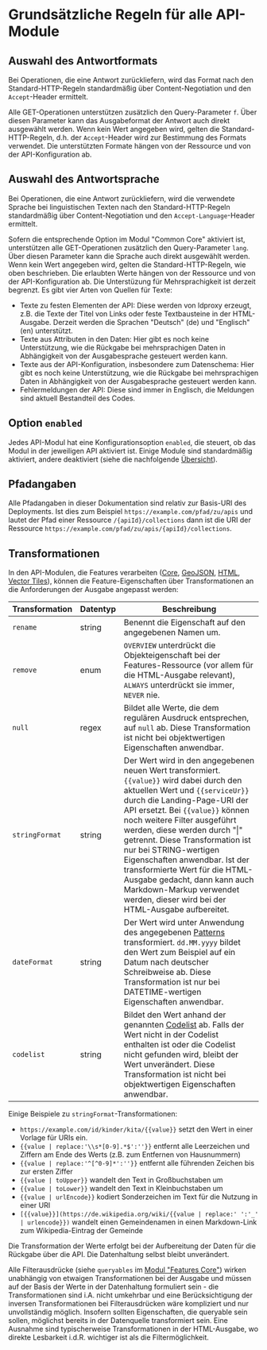 # Grundsätzliche Regeln für alle API-Module

## Auswahl des Antwortformats

Bei Operationen, die eine Antwort zurückliefern, wird das Format nach den Standard-HTTP-Regeln standardmäßig über Content-Negotiation und den `Accept`-Header ermittelt.

Alle GET-Operationen unterstützen zusätzlich den Query-Parameter `f`. Über diesen Parameter kann das Ausgabeformat der Antwort auch direkt ausgewählt werden. Wenn kein Wert angegeben wird, gelten die Standard-HTTP-Regeln, d.h. der `Accept`-Header wird zur Bestimmung des Formats verwendet. Die unterstützten Formate hängen von der Ressource und von der API-Konfiguration ab.

## Auswahl des Antwortsprache

Bei Operationen, die eine Antwort zurückliefern, wird die verwendete Sprache bei linguistischen Texten nach den Standard-HTTP-Regeln standardmäßig über Content-Negotiation und den `Accept-Language`-Header ermittelt.

Sofern die entsprechende Option im Modul "Common Core" aktiviert ist, unterstützen alle GET-Operationen zusätzlich den Query-Parameter `lang`. Über diesen Parameter kann die Sprache auch direkt ausgewählt werden. Wenn kein Wert angegeben wird, gelten die Standard-HTTP-Regeln, wie oben beschrieben. Die erlaubten Werte hängen von der Ressource und von der API-Konfiguration ab. Die Unterstüzung für Mehrsprachigkeit ist derzeit begrenzt. Es gibt vier Arten von Quellen für Texte:

* Texte zu festen Elementen der API: Diese werden von ldproxy erzeugt, z.B. die Texte der Titel von Links oder feste Textbausteine in der HTML-Ausgabe. Derzeit werden die Sprachen "Deutsch" (de) und "Englisch" (en) unterstützt.
* Texte aus Attributen in den Daten: Hier gibt es noch keine Unterstützung, wie die Rückgabe bei mehrsprachigen Daten in Abhängigkeit von der Ausgabesprache gesteuert werden kann.
* Texte aus der API-Konfiguration, insbesondere zum Datenschema: Hier gibt es noch keine Unterstützung, wie die Rückgabe bei mehrsprachigen Daten in Abhängigkeit von der Ausgabesprache gesteuert werden kann.
* Fehlermeldungen der API: Diese sind immer in Englisch, die Meldungen sind aktuell Bestandteil des Codes.

## Option `enabled`

Jedes API-Modul hat eine Konfigurationsoption `enabled`, die steuert, ob das Modul in der jeweiligen API aktiviert ist. Einige Module sind standardmäßig aktiviert, andere deaktiviert (siehe die nachfolgende [Übersicht](#api-module-overview)).

## Pfadangaben

Alle Pfadangaben in dieser Dokumentation sind relativ zur Basis-URI des Deployments. Ist dies zum Beispiel `https://example.com/pfad/zu/apis` und lautet der Pfad einer Ressource `/{apiId}/collections` dann ist die URI der Ressource `https://example.com/pfad/zu/apis/{apiId}/collections`.

<a name="transformations"></a>

## Transformationen

In den API-Modulen, die Features verarbeiten ([Core](features-core.md), [GeoJSON](geojson.md), [HTML](features-html.md), [Vector Tiles](tiles.md)), können die Feature-Eigenschaften über Transformationen an die Anforderungen der Ausgabe angepasst werden:

|Transformation |Datentyp |Beschreibung
| --- | --- | ---
|`rename` |string |Benennt die Eigenschaft auf den angegebenen Namen um.
|`remove` |enum |`OVERVIEW` unterdrückt die Objekteigenschaft bei der Features-Ressource (vor allem für die HTML-Ausgabe relevant), `ALWAYS` unterdrückt sie immer, `NEVER` nie.
|`null` |regex |Bildet alle Werte, die dem regulären Ausdruck entsprechen, auf `null` ab. Diese Transformation ist nicht bei objektwertigen Eigenschaften anwendbar.
|`stringFormat` |string |Der Wert wird in den angegebenen neuen Wert transformiert. `{{value}}` wird dabei durch den aktuellen Wert und `{{serviceUr}}` durch die Landing-Page-URI der API ersetzt. Bei `{{value}}` können noch weitere Filter ausgeführt werden, diese werden durch "\|" getrennt. Diese Transformation ist nur bei STRING-wertigen Eigenschaften anwendbar. Ist der transformierte Wert für die HTML-Ausgabe gedacht, dann kann auch Markdown-Markup verwendet werden, dieser wird bei der HTML-Ausgabe aufbereitet.
|`dateFormat` |string |Der Wert wird unter Anwendung des angegebenen [Patterns](https://docs.oracle.com/en/java/javase/11/docs/api/java.base/java/time/format/DateTimeFormatter.html#patterns) transformiert. `dd.MM.yyyy` bildet den Wert zum Beispiel auf ein Datum nach deutscher Schreibweise ab. Diese Transformation ist nur bei DATETIME-wertigen Eigenschaften anwendbar.
|`codelist`|string |Bildet den Wert anhand der genannten [Codelist](../../codelists/README.md) ab. Falls der Wert nicht in der Codelist enthalten ist oder die Codelist nicht gefunden wird, bleibt der Wert unverändert. Diese Transformation ist nicht bei objektwertigen Eigenschaften anwendbar.

Einige Beispiele zu `stringFormat`-Transformationen:

* `https://example.com/id/kinder/kita/{{value}}` setzt den Wert in einer Vorlage für URIs ein.
* `{{value | replace:'\\s*[0-9].*$':''}}` entfernt alle Leerzeichen und Ziffern am Ende des Werts (z.B. zum Entfernen von Hausnummern)
* `{{value | replace:'^[^0-9]*':''}}` entfernt alle führenden Zeichen bis zur ersten Ziffer
* `{{value | toUpper}}` wandelt den Text in Großbuchstaben um
* `{{value | toLower}}` wandelt den Text in Kleinbuchstaben um
* `{{value | urlEncode}}` kodiert Sonderzeichen im Text für die Nutzung in einer URI
* `[{{value}}](https://de.wikipedia.org/wiki/{{value | replace:' ':'_' | urlencode}})` wandelt einen Gemeindenamen in einen Markdown-Link zum Wikipedia-Eintrag der Gemeinde

Die Transformation der Werte erfolgt bei der Aufbereitung der Daten für die Rückgabe über die API. Die Datenhaltung selbst bleibt unverändert.

Alle Filterausdrücke (siehe `queryables` im [Modul "Features Core"](features-core.md)) wirken unabhängig von etwaigen Transformationen bei der Ausgabe und müssen auf der Basis der Werte in der Datenhaltung formuliert sein - die Transformationen sind i.A. nicht umkehrbar und eine Berücksichtigung der inversen Transformationen bei Filterausdrücken wäre kompliziert und nur unvollständig möglich. Insofern sollten Eigenschaften, die queryable sein sollen, möglichst bereits in der Datenquelle transformiert sein. Eine Ausnahme sind typischerweise Transformationen in der HTML-Ausgabe, wo direkte Lesbarkeit i.d.R. wichtiger ist als die Filtermöglichkeit.

